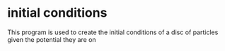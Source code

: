 # initial conditions

This program is used to create the initial conditions of a disc of particles given the potential they are on
